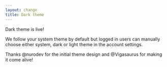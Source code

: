 ```yaml
---
layout: change
title: Dark theme
---
```


Dark theme is live!

We follow your system theme by default but logged in users can manually choose either system, dark or light theme in the account settings.

Thanks @nurodev for the initial theme design and @Vigasaurus for making it come alive!
